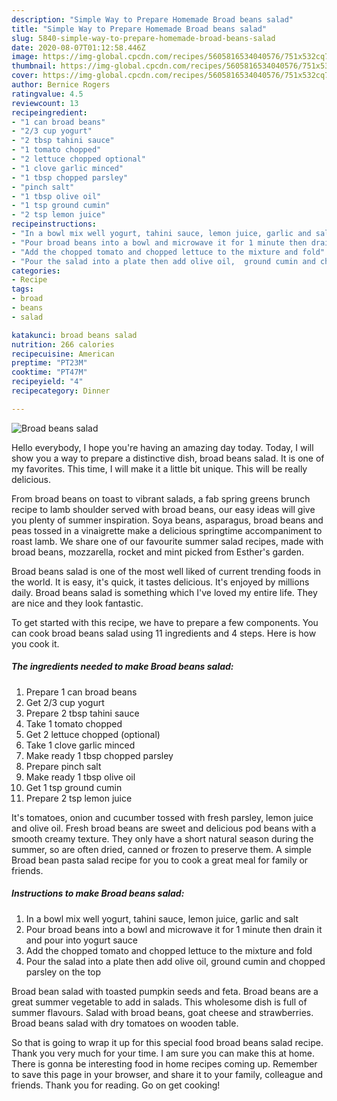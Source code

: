```yaml
---
description: "Simple Way to Prepare Homemade Broad beans salad"
title: "Simple Way to Prepare Homemade Broad beans salad"
slug: 5840-simple-way-to-prepare-homemade-broad-beans-salad
date: 2020-08-07T01:12:58.446Z
image: https://img-global.cpcdn.com/recipes/5605816534040576/751x532cq70/broad-beans-salad-recipe-main-photo.jpg
thumbnail: https://img-global.cpcdn.com/recipes/5605816534040576/751x532cq70/broad-beans-salad-recipe-main-photo.jpg
cover: https://img-global.cpcdn.com/recipes/5605816534040576/751x532cq70/broad-beans-salad-recipe-main-photo.jpg
author: Bernice Rogers
ratingvalue: 4.5
reviewcount: 13
recipeingredient:
- "1 can broad beans"
- "2/3 cup yogurt"
- "2 tbsp tahini sauce"
- "1 tomato chopped"
- "2 lettuce chopped optional"
- "1 clove garlic minced"
- "1 tbsp chopped parsley"
- "pinch salt"
- "1 tbsp olive oil"
- "1 tsp ground cumin"
- "2 tsp lemon juice"
recipeinstructions:
- "In a bowl mix well yogurt, tahini sauce, lemon juice, garlic and salt"
- "Pour broad beans into a bowl and microwave it for 1 minute then drain it and pour into yogurt sauce"
- "Add the chopped tomato and chopped lettuce to the mixture and fold"
- "Pour the salad into a plate then add olive oil,  ground cumin and chopped parsley on the top"
categories:
- Recipe
tags:
- broad
- beans
- salad

katakunci: broad beans salad 
nutrition: 266 calories
recipecuisine: American
preptime: "PT23M"
cooktime: "PT47M"
recipeyield: "4"
recipecategory: Dinner

---
```



![Broad beans salad](https://img-global.cpcdn.com/recipes/5605816534040576/751x532cq70/broad-beans-salad-recipe-main-photo.jpg)

Hello everybody, I hope you're having an amazing day today. Today, I will show you a way to prepare a distinctive dish, broad beans salad. It is one of my favorites. This time, I will make it a little bit unique. This will be really delicious.

From broad beans on toast to vibrant salads, a fab spring greens brunch recipe to lamb shoulder served with broad beans, our easy ideas will give you plenty of summer inspiration. Soya beans, asparagus, broad beans and peas tossed in a vinaigrette make a delicious springtime accompaniment to roast lamb. We share one of our favourite summer salad recipes, made with broad beans, mozzarella, rocket and mint picked from Esther&#39;s garden.

Broad beans salad is one of the most well liked of current trending foods in the world. It is easy, it's quick, it tastes delicious. It's enjoyed by millions daily. Broad beans salad is something which I've loved my entire life. They are nice and they look fantastic.


To get started with this recipe, we have to prepare a few components. You can cook broad beans salad using 11 ingredients and 4 steps. Here is how you cook it.

<!--inarticleads1-->

##### The ingredients needed to make Broad beans salad:

1. Prepare 1 can broad beans
1. Get 2/3 cup yogurt
1. Prepare 2 tbsp tahini sauce
1. Take 1 tomato chopped
1. Get 2 lettuce chopped (optional)
1. Take 1 clove garlic minced
1. Make ready 1 tbsp chopped parsley
1. Prepare pinch salt
1. Make ready 1 tbsp olive oil
1. Get 1 tsp ground cumin
1. Prepare 2 tsp lemon juice


It&#39;s tomatoes, onion and cucumber tossed with fresh parsley, lemon juice and olive oil. Fresh broad beans are sweet and delicious pod beans with a smooth creamy texture. They only have a short natural season during the summer, so are often dried, canned or frozen to preserve them. A simple Broad bean pasta salad recipe for you to cook a great meal for family or friends. 

<!--inarticleads2-->

##### Instructions to make Broad beans salad:

1. In a bowl mix well yogurt, tahini sauce, lemon juice, garlic and salt
1. Pour broad beans into a bowl and microwave it for 1 minute then drain it and pour into yogurt sauce
1. Add the chopped tomato and chopped lettuce to the mixture and fold
1. Pour the salad into a plate then add olive oil,  ground cumin and chopped parsley on the top


Broad bean salad with toasted pumpkin seeds and feta. Broad beans are a great summer vegetable to add in salads. This wholesome dish is full of summer flavours. Salad with broad beans, goat cheese and strawberries. Broad beans salad with dry tomatoes on wooden table. 

So that is going to wrap it up for this special food broad beans salad recipe. Thank you very much for your time. I am sure you can make this at home. There is gonna be interesting food in home recipes coming up. Remember to save this page in your browser, and share it to your family, colleague and friends. Thank you for reading. Go on get cooking!
